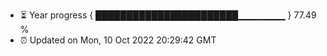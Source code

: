 - ⏳ Year progress { ███████████████████████▁▁▁▁▁▁▁ } 77.49 %
- ⏰ Updated on Mon, 10 Oct 2022 20:29:42 GMT

